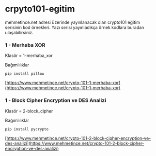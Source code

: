 # crpyto101-egitim
mehmetince.net adresi üzerinde yayınlanacak olan crypto101 eğitim serisinin kod örnekleri. Yazı serisi yayınladıkça örnek kodlara buradan ulaşabilirsiniz.


### 1 - Merhaba XOR
Klasör = 1-merhaba_xor

Bağımlılıklar

```
pip install pillow
```

[https://www.mehmetince.net/crypto-101-1-merhaba-xor](https://www.mehmetince.net/crypto-101-1-merhaba-xor)


### 1 - Block Cipher Encryption ve DES Analizi 
Klasör = 2-block_cipher

Bağımlılıklar

```
pip install pycrypto
```

[https://www.mehmetince.net/crypto-101-2-block-cipher-encryption-ve-des-analizi](https://www.mehmetince.net/crypto-101-2-block-cipher-encryption-ve-des-analizi)